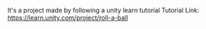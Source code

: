 It's a project made by following a unity learn tutorial
Tutorial Link: https://learn.unity.com/project/roll-a-ball
